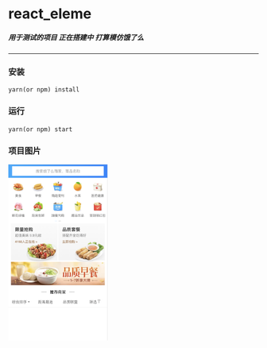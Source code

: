 # react_eleme
##### 用于测试的项目 正在搭建中 打算模仿饿了么
----

 ### 安装

```
yarn(or npm) install
```
 ### 运行

```
yarn(or npm) start
```
### 项目图片

<img src="https://github.com/weizheng1992/react_eleme/blob/master/Snipaste_2019-01-22_10-24-54.png" width="200"  alt=""/>
